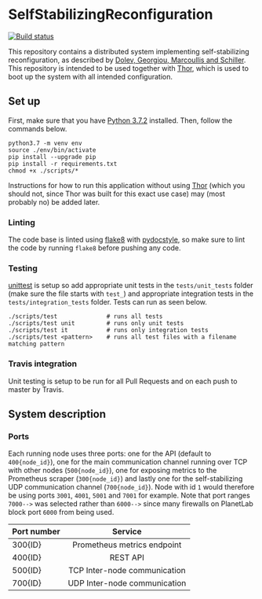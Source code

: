 # SelfStabilizingReconfiguration
[![Build status](https://travis-ci.org/axelniklasson/selfstabilizingreconfiguration.svg?branch=master)](https://travis-ci.org/travis-ci/travis-web)


This repository contains a distributed system implementing self-stabilizing reconfiguration, as described by [Dolev, Georgiou, Marcoullis and Schiller](https://arxiv.org/abs/1606.00195). This repository is intended to be used together with [Thor](), which is used to boot up the system with all intended configuration.

## Set up
First, make sure that you have [Python 3.7.2](https://www.python.org/downloads/release/python-372/) installed. Then, follow the commands below.

```
python3.7 -m venv env
source ./env/bin/activate
pip install --upgrade pip
pip install -r requirements.txt
chmod +x ./scripts/*
```

Instructions for how to run this application without using [Thor](https://github.com/practicalbft/thor) (which you should not, since Thor was built for this exact use case) may (most probably no) be added later.

### Linting
The code base is linted using [flake8](https://pypi.org/project/flake8/) with [pydocstyle](https://github.com/PyCQA/pydocstyle), so make sure to lint the code by running `flake8` before pushing any code.

### Testing
[unittest](https://docs.python.org/2/library/unittest.html) is setup so add appropriate unit tests in the `tests/unit_tests` folder (make sure the file starts with `test_`) and appropriate integration tests in the `tests/integration_tests` folder. Tests can run as seen below.

```
./scripts/test              # runs all tests
./scripts/test unit         # runs only unit tests
./scripts/test it           # runs only integration tests
./scripts/test <pattern>    # runs all test files with a filename matching pattern
```

### Travis integration
Unit testing is setup to be run for all Pull Requests and on each push to master by Travis.

## System description

### Ports
Each running node uses three ports: one for the API (default to `400{node_id}`), one for the main communication channel running over TCP with other nodes (`500{node_id}`), one for exposing metrics to the Prometheus scraper (`300{node_id}`) and lastly one for the self-stabilizing UDP communication channel (`700{node_id}`). Node with id `1` would therefore be using ports `3001`, `4001`, `5001` and `7001` for example. Note that port ranges `7000-->` was selected rather than `6000-->` since many firewalls on PlanetLab block port `6000` from being used.

| Port number   | Service                           | 
| ------------- |:---------------------------------:|
| 300{ID}       | Prometheus metrics endpoint       |
| 400{ID}       | REST API                          |
| 500{ID}       | TCP Inter-node communication      |
| 700{ID}       | UDP Inter-node communication      |